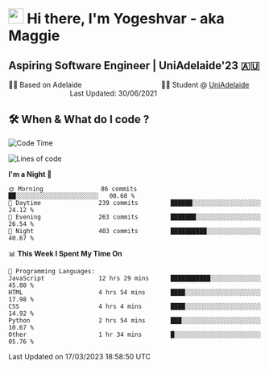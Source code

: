 <h1><img src="https://emojis.slackmojis.com/emojis/images/1531849430/4246/blob-sunglasses.gif?1531849430" width="30"/> Hi there, I'm Yogeshvar - aka Maggie</h1>

## Aspiring Software Engineer | UniAdelaide'23 🇦🇺  
🏂🏻  Based on Adelaide &nbsp;&nbsp;&nbsp;&nbsp;&nbsp;&nbsp;&nbsp;&nbsp;&nbsp;&nbsp;&nbsp;&nbsp;&nbsp;&nbsp;&nbsp;&nbsp;&nbsp;&nbsp;&nbsp;&nbsp;&nbsp;&nbsp;&nbsp;&nbsp;&nbsp;&nbsp;&nbsp;&nbsp;&nbsp;&nbsp;&nbsp;&nbsp;&nbsp;&nbsp;&nbsp;&nbsp;&nbsp;&nbsp;&nbsp;👨‍💻 Student @ [UniAdelaide](https://www.adelaide.edu.au)   &nbsp;&nbsp;&nbsp;&nbsp;&nbsp;&nbsp;&nbsp;&nbsp;&nbsp;&nbsp;&nbsp;&nbsp;&nbsp;&nbsp;&nbsp;&nbsp;&nbsp;&nbsp;&nbsp;&nbsp;&nbsp;&nbsp;&nbsp;&nbsp;&nbsp;&nbsp;&nbsp;&nbsp;&nbsp;&nbsp;&nbsp;Last Updated: 30/06/2021

## 🛠 When & What do I code ?  

<!--START_SECTION:waka-->
![Code Time](http://img.shields.io/badge/Code%20Time-2%2C012%20hrs%2030%20mins-blue)

![Lines of code](https://img.shields.io/badge/From%20Hello%20World%20I%27ve%20Written-3.6%20million%20lines%20of%20code-blue)

**I'm a Night 🦉** 

```text
🌞 Morning                86 commits          ██░░░░░░░░░░░░░░░░░░░░░░░   08.68 % 
🌆 Daytime                239 commits         ██████░░░░░░░░░░░░░░░░░░░   24.12 % 
🌃 Evening                263 commits         ███████░░░░░░░░░░░░░░░░░░   26.54 % 
🌙 Night                  403 commits         ██████████░░░░░░░░░░░░░░░   40.67 % 
```


📊 **This Week I Spent My Time On** 

```text
💬 Programming Languages: 
JavaScript               12 hrs 29 mins      ███████████░░░░░░░░░░░░░░   45.80 % 
HTML                     4 hrs 54 mins       ████░░░░░░░░░░░░░░░░░░░░░   17.98 % 
CSS                      4 hrs 4 mins        ████░░░░░░░░░░░░░░░░░░░░░   14.92 % 
Python                   2 hrs 54 mins       ███░░░░░░░░░░░░░░░░░░░░░░   10.67 % 
Other                    1 hr 34 mins        █░░░░░░░░░░░░░░░░░░░░░░░░   05.76 % 
```


 Last Updated on 17/03/2023 18:58:50 UTC
<!--END_SECTION:waka-->
